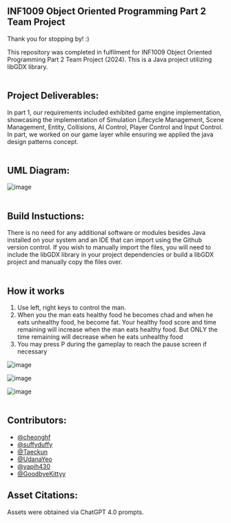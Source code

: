 ## INF1009 Object Oriented Programming Part 2 Team Project

Thank you for stopping by! :)

This repository was completed in fulfilment for INF1009 Object Oriented Programming Part 2 Team Project (2024). This is a Java project utilizing libGDX library. <br><br>

## Project Deliverables:
In part 1, our requirements included exhibited game engine implementation, showcasing the implementation of Simulation Lifecycle Management, Scene Management, Entity, Collisions, AI Control, Player Control and Input Control. In part, we worked on our game layer while ensuring we applied the java design patterns concept.  <br><br>

## UML Diagram:

![image](![image](https://github.com/suffyduffy/OOP_ProjectWork/assets/161730857/10e2fd6c-15e1-49bd-af52-7debc5af6b07))
<br><br>


## Build Instuctions:
There is no need for any additional software or modules besides Java installed on your system and an IDE that can import using the Github version control.
If you wish to manually import the files, you will need to include the libGDX library in your project dependencies or build a libGDX project and manually copy the files over.<br><br>

## How it works
1. Use left, right keys to control the man.
2. When you the man eats healthy food he becomes chad and when he eats unhealthy food, he become fat. Your healthy food score and time remaining will increase when the man eats healthy food. But ONLY the time remaining will decrease when he eats unhealthy food
3. You may press P during the gameplay to reach the pause screen if necessary

![image](![image](https://github.com/suffyduffy/OOP_ProjectWork/assets/161730857/08ad1d51-880f-4f97-b0d9-c1af8ce44033)
)

![image](![image](https://github.com/suffyduffy/OOP_ProjectWork/assets/161730857/85c13224-e3a5-4704-ab00-8be3c4328a9a)
)

![image](![image](https://github.com/suffyduffy/OOP_ProjectWork/assets/161730857/ac69ca8a-d54e-43f8-b0db-be0d613b8431)
)<br><br>


## Contributors:

- [@cheonghf](https://github.com/cheonghf)
- [@suffyduffy](https://github.com/suffyduffy)
- [@Taeckun](https://github.com/Taeckun)
- [@UdanaYeo](https://github.com/UdanaYeo)
- [@yapjh430](https://github.com/yapjh430)
- [@GoodbyeKittyy](https://github.com/GoodbyeKittyy)


## Asset Citations:

Assets were obtained via ChatGPT 4.0 prompts.

